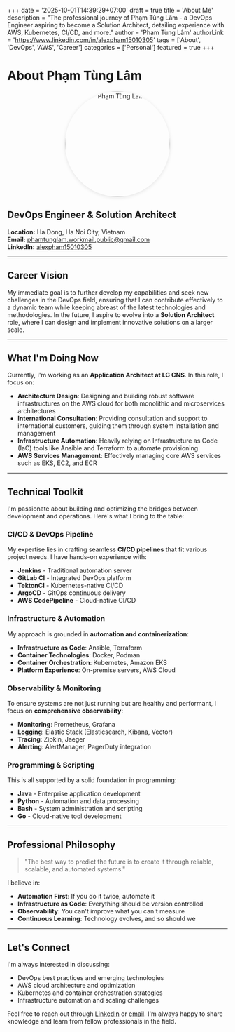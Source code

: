 +++
date = '2025-10-01T14:39:29+07:00'
draft = true
title = 'About Me'
description = "The professional journey of Phạm Tùng Lâm - a DevOps Engineer aspiring to become a Solution Architect, detailing experience with AWS, Kubernetes, CI/CD, and more."
author = 'Phạm Tùng Lâm'
authorLink = 'https://www.linkedin.com/in/alexpham15010305'
tags = ['About', 'DevOps', 'AWS', 'Career']
categories = ['Personal']
featured = true
+++

# About Phạm Tùng Lâm

<p align="center">
    <img src="https://pub-012e0e3c1b2643639bffe9b7fd5624e5.r2.dev/avatar_400x400.png" alt="Phạm Tùng Lâm" title="DevOps Engineer & Solution Architect" style="width:240px; height:240px; border-radius:50%; object-fit:cover; box-shadow:0 2px 8px rgba(0,0,0,0.1);" />
</p>

## DevOps Engineer & Solution Architect

**Location:** Ha Dong, Ha Noi City, Vietnam  
**Email:** [phamtunglam.workmail.public@gmail.com](mailto:phamtunglam.workmail.public@gmail.com)  
**LinkedIn:** [alexpham15010305](https://www.linkedin.com/in/alexpham15010305)

---

## Career Vision

My immediate goal is to further develop my capabilities and seek new challenges in the DevOps field, ensuring that I can contribute effectively to a dynamic team while keeping abreast of the latest technologies and methodologies. In the future, I aspire to evolve into a **Solution Architect** role, where I can design and implement innovative solutions on a larger scale.

---

## What I'm Doing Now

Currently, I'm working as an **Application Architect at LG CNS**. In this role, I focus on:

- **Architecture Design**: Designing and building robust software infrastructures on the AWS cloud for both monolithic and microservices architectures
- **International Consultation**: Providing consultation and support to international customers, guiding them through system installation and management
- **Infrastructure Automation**: Heavily relying on Infrastructure as Code (IaC) tools like Ansible and Terraform to automate provisioning
- **AWS Services Management**: Effectively managing core AWS services such as EKS, EC2, and ECR

---

## Technical Toolkit

I'm passionate about building and optimizing the bridges between development and operations. Here's what I bring to the table:

### CI/CD & DevOps Pipeline
My expertise lies in crafting seamless **CI/CD pipelines** that fit various project needs. I have hands-on experience with:
- **Jenkins** - Traditional automation server
- **GitLab CI** - Integrated DevOps platform
- **TektonCI** - Kubernetes-native CI/CD
- **ArgoCD** - GitOps continuous delivery
- **AWS CodePipeline** - Cloud-native CI/CD

### Infrastructure & Automation
My approach is grounded in **automation and containerization**:
- **Infrastructure as Code**: Ansible, Terraform
- **Container Technologies**: Docker, Podman
- **Container Orchestration**: Kubernetes, Amazon EKS
- **Platform Experience**: On-premise servers, AWS Cloud

### Observability & Monitoring
To ensure systems are not just running but are healthy and performant, I focus on **comprehensive observability**:
- **Monitoring**: Prometheus, Grafana
- **Logging**: Elastic Stack (Elasticsearch, Kibana, Vector)
- **Tracing**: Zipkin, Jaeger
- **Alerting**: AlertManager, PagerDuty integration

### Programming & Scripting
This is all supported by a solid foundation in programming:
- **Java** - Enterprise application development
- **Python** - Automation and data processing
- **Bash** - System administration and scripting
- **Go** - Cloud-native tool development

---

## Professional Philosophy

> "The best way to predict the future is to create it through reliable, scalable, and automated systems."

I believe in:
- **Automation First**: If you do it twice, automate it
- **Infrastructure as Code**: Everything should be version controlled
- **Observability**: You can't improve what you can't measure
- **Continuous Learning**: Technology evolves, and so should we

---

## Let's Connect

I'm always interested in discussing:
- DevOps best practices and emerging technologies
- AWS cloud architecture and optimization
- Kubernetes and container orchestration strategies
- Infrastructure automation and scaling challenges

Feel free to reach out through [LinkedIn](https://www.linkedin.com/in/alexpham15010305) or [email](mailto:phamtunglam.workmail.public@gmail.com). I'm always happy to share knowledge and learn from fellow professionals in the field.
